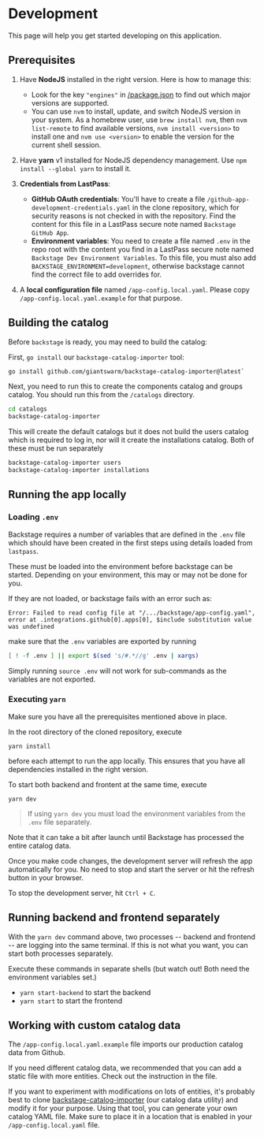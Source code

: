 # Development

This page will help you get started developing on this application.

## Prerequisites

1. Have **NodeJS** installed in the right version. Here is how to manage this:

   - Look for the key `"engines"` in [/package.json](../package.json) to find out which major versions are supported.
   - You can use `nvm` to install, update, and switch NodeJS version in your system. As a homebrew user, use `brew install nvm`, then `nvm list-remote` to find available versions, `nvm install <version>` to install one and `nvm use <version>` to enable the version for the current shell session.

2. Have **yarn** v1 installed for NodeJS dependency management. Use `npm install --global yarn` to install it.

3. **Credentials from LastPass**:

   - **GitHub OAuth credentials**: You'll have to create a file `/github-app-development-credentials.yaml` in the clone repository, which for security reasons is not checked in with the repository. Find the content for this file in a LastPass secure note named `Backstage GitHub App`.
   - **Environment variables**: You need to create a file named `.env` in the repo root with the content you find in a LastPass secure note named `Backstage Dev Environment Variables`. To this file, you must also add `BACKSTAGE_ENVIRONMENT=development`, otherwise backstage cannot find the correct file to add overrides for.

4. A **local configuration file** named `/app-config.local.yaml`. Please copy `/app-config.local.yaml.example` for that purpose.

## Building the catalog

Before `backstage` is ready, you may need to build the catalog:

First, `go install` our `backstage-catalog-importer` tool:

```bash
go install github.com/giantswarm/backstage-catalog-importer@latest`
```

Next, you need to run this to create the components catalog and groups catalog. You should run this from the `/catalogs` directory.

```bash
cd catalogs
backstage-catalog-importer
```

This will create the default catalogs but it does not build the users catalog which is required to log in, nor will it
create the installations catalog. Both of these must be run separately

```bash
backstage-catalog-importer users
backstage-catalog-importer installations
```

## Running the app locally

### Loading `.env`

Backstage requires a number of variables that are defined in the `.env` file which should have been created in the first steps using details loaded from `lastpass`.

These must be loaded into the environment before backstage can be started. Depending on your environment, this may or may not be done for you.

If they are not loaded, or backstage fails with an error such as:

```nohighlight
Error: Failed to read config file at "/.../backstage/app-config.yaml", error at .integrations.github[0].apps[0], $include substitution value was undefined
```

make sure that the `.env` variables are exported by running

```bash
[ ! -f .env ] || export $(sed 's/#.*//g' .env | xargs)
```

Simply running `source .env` will not work for sub-commands as the variables are not exported.

### Executing `yarn`

Make sure you have all the prerequisites mentioned above in place.

In the root directory of the cloned repository, execute

    yarn install

before each attempt to run the app locally. This ensures that you have all dependencies installed in the right version.

To start both backend and frontent at the same time, execute

    yarn dev

> If using `yarn dev` you must load the environment variables from the `.env` file separately.

Note that it can take a bit after launch until Backstage has processed the entire catalog data.

Once you make code changes, the development server will refresh the app automatically for you. No need to stop and start the server or hit the refresh button in your browser.

To stop the development server, hit `Ctrl + C`.

## Running backend and frontend separately

With the `yarn dev` command above, two processes -- backend and frontend -- are logging into the same terminal. If this is not what you want, you can start both processes separately.

Execute these commands in separate shells (but watch out! Both need the environment variables set.)

- `yarn start-backend` to start the backend
- `yarn start` to start the frontend

## Working with custom catalog data

The `/app-config.local.yaml.example` file imports our production catalog data from Github.

If you need different catalog data, we recommended that you can add a static file with more entities. Check out the instruction in the file.

If you want to experiment with modifications on lots of entities, it's probably best to clone [backstage-catalog-importer](https://github.com/giantswarm/backstage-catalog-importer) (our catalog data utility) and modify it for your purpose. Using that tool, you can generate your own catalog YAML file. Make sure to place it in a location that is enabled in your `/app-config.local.yaml` file.
